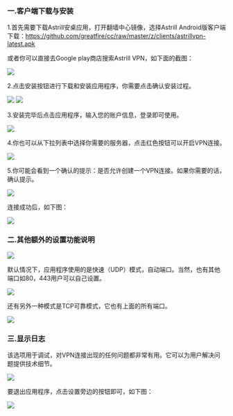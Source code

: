 <h3>一.客户端下载与安装</h3>
<p>1.首先需要下载Astrill安桌应用，打开翻墙中心镜像，选择Astrill Android版客户端下载：<a href="Astrill安桌版"
		target="_blank">https://github.com/greatfire/cc/raw/master/z/clients/astrillvpn-latest.apk</a> 
</p>
<p>或者你可以直接去Google play商店搜索Astrill VPN，如下面的截图：</p>
<p>
	<img src="https://raw.githubusercontent.com/greatfire/cc/master/z/img/guides/image39.png">
</p>
<p>2.点击安装按钮进行下载和安装应用程序，你需要点击确认安装过程。</p>
<p>
	<img src="https://raw.githubusercontent.com/greatfire/cc/master/z/img/guides/image00.png"> <img src="https://raw.githubusercontent.com/greatfire/cc/master/z/img/guides/image04.png"> 
</p>
<p></p>
<p>3.安装完毕后点击应用程序，输入您的账户信息，登录即可使用。</p>
<p>
	<img src="https://raw.githubusercontent.com/greatfire/cc/master/z/img/guides/image54.png">
</p>
<p>4.你也可以从下拉列表中选择你需要的服务器，点击红色按钮可以开启VPN连接。</p>
<p>
	<img src="https://raw.githubusercontent.com/greatfire/cc/master/z/img/guides/image01.png">
</p>
<p>5.你可能会看到一个确认的提示：是否允许创建一个VPN连接。如果你需要的话，确认提示。</p>
<p>
	<img src="https://raw.githubusercontent.com/greatfire/cc/master/z/img/guides/image51.png">
</p>
<p>连接成功后，如下图：</p>
<p>
	<img src="https://raw.githubusercontent.com/greatfire/cc/master/z/img/guides/image02.png">
</p>
<h3>二.其他额外的设置功能说明</h3>
<p>
	<img src="https://raw.githubusercontent.com/greatfire/cc/master/z/img/guides/image09.png">
</p>
<p>默认情况下，应用程序使用的是快速（UDP）模式，自动端口。当然，也有其他端口如80，443用户可以自己设置。</p>
<p>
	<img src="https://raw.githubusercontent.com/greatfire/cc/master/z/img/guides/image26.png">
</p>
<p>还有另外一种模式是TCP可靠模式，它也有上面的所有端口。</p>
<p>
	<img src="https://raw.githubusercontent.com/greatfire/cc/master/z/img/guides/image16.png">
</p>
<h3>三.显示日志</h3>
<p>该选项用于调试，对VPN连接出现的任何问题都非常有用。它可以为用户解决问题提供技术细节。</p>
<p>
	<img src="https://raw.githubusercontent.com/greatfire/cc/master/z/img/guides/image38.png">
</p>
<p>要退出应用程序，点击设置旁边的按钮即可，如下图：</p>
<p>
	<img src="https://raw.githubusercontent.com/greatfire/cc/master/z/img/guides/image17.png">
</p>
